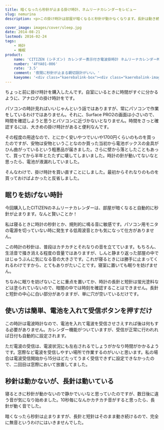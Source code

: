 ```yaml
---
title: 暗くなったら秒針が止まる掛け時計、ネムリーナカレンダーをレビュー
slug: nemurina
description: <p>この掛け時計は部屋が暗くなると秒針が動かなくなります。長針は動き続けるので全くの無音になるわけではありませんが、寝室に置くにはピッタリの時計かもしれません。電波時計なので時刻調整の手間がないのもいいですね。</p>

cover_image: images/cover/sleep.jpg
date: 2014-08-21
lastmod: 2016-02-24
tags: 
    - 時計
    - 睡眠
product:
    name: 'CITIZEN (シチズン) カレンダー表示付き電波掛時計 ネムリーナカレンダーM01 茶色メタリック色'
    number: '4FYA01-006'
    rate: '3.5'
    comment: '夜間に秒針が止まる親切設計がいい。'
    kaeyome: '<div class="kaerebalink-box"><div class="kaerebalink-image"><a href="http://www.amazon.co.jp/exec/obidos/ASIN/B0017ONQ8Q/illusionspace-22/ref=nosim/" rel="nofollow" target="_blank"><img src="http://ecx.images-amazon.com/images/I/51fWQQjEB2L._SL160_.jpg" style="border: none;" /></a></div><div class="kaerebalink-info"><div class="kaerebalink-name"><a href="http://www.amazon.co.jp/exec/obidos/ASIN/B0017ONQ8Q/illusionspace-22/ref=nosim/" rel="nofollow" target="_blank">CITIZEN (シチズン) カレンダー表示付き電波掛時計 ネムリーナカレンダーM01 茶色メタリック色 4FYA01-006</a><div class="kaerebalink-powered-date">posted with <a href="http://kaereba.com" rel="nofollow" target="_blank">カエレバ</a></div></div><div class="kaerebalink-detail"> リズム時計 2009-04-25    </div><div class="kaerebalink-link1"><div class="shoplinkamazon"><a href="http://www.amazon.co.jp/gp/search?keywords=CITIZEN%204FYA01-006&__mk_ja_JP=%83J%83%5E%83J%83i&tag=illusionspace-22" rel="nofollow" target="_blank" title="アマゾン" >Amazonで購入</a></div><div class="shoplinkrakuten"><a href="http://hb.afl.rakuten.co.jp/hgc/0e95387f.f2aef20d.0e953880.25e412bd/?pc=http%3A%2F%2Fsearch.rakuten.co.jp%2Fsearch%2Fmall%2FCITIZEN%25204FYA01-006%2F-%2Ff.1-p.1-s.1-sf.0-st.A-v.2%3Fx%3D0%26scid%3Daf_ich_link_urltxt%26m%3Dhttp%3A%2F%2Fm.rakuten.co.jp%2F" rel="nofollow" target="_blank" title="楽天市場" >楽天市場で購入</a></div></div></div><div class="booklink-footer" style="clear: left"></div></div>'
---
```


<p>ちょっと前に掛け時計を購入したんです。自室にいるときに時間がすぐに分かるように、アナログの掛け時計をです。</p>
<p>パソコンの時計見ればいいじゃんという話ではありますが、常にパソコンで作業をしているわけではありません。それに、Surface PRO2の画面は小さいので、時間を確認しようと思うとパソコンに近づかないとなりません。時間をさっと確認するには、大きめの掛け時計があると便利なんです。</p>
<p>その程度の用途なので、とにかく安いやつでいいや1700円くらいのものを買ったのですが、安物は安物ということなのか買った当初から電池ボックスの金具がひん曲がっているという粗悪品が届きました。さらに壁から落としたこともあって、買ってから半年とたたずに壊してしまいました。時計の針が動いてないなと思ったら、電池が液漏れしていました。</p>
<p>そんなわけで、掛け時計を買い直すことにしました。最初からそれなりのものを買っておけばよかったと反省しました。</p>
<h2>眠りを妨げない時計</h2>
<p>今回購入したCITIZENのネムリーナカレンダーは、部屋が暗くなると自動的に秒針が止まります。なんと賢いことか！</p>
<p>私は寝るときに時計の秒針とか、規則的に鳴る音に敏感です。パソコン用モニタの電源を切っていない時に発生する低周波音とかも気になって仕方がありません。</p>
<p>この時計の秒針は、普段はカチカチとそれなりの音を立てています。もちろん、生活音で掻き消える程度の音量ではありますが、しんと静まり返った部屋の中ではじゅうぶんに気になる音の大きさです。これが寝るときには勝手に止まってくれるわけですから、とてもありがたいことです。寝室に置いても眠りを妨げません。</p>
<p>ちなみに眠りを妨げないことに重点を置いてか、時計の長針と短針は蛍光塗料などは塗られていないので、暗闇の中では時刻を確認することはできません。長針と短針の中心に白い部分がありますが、単に穴が空いているだけです。</p>
<h2>使い方は簡単、電池を入れて受信ボタンを押すだけ</h2>
<p>この時計は電波時計なので、電池を入れて電波を受信させさえすれば後は何もする必要がありません。カレンダー機能がついていますが、受信が正常に行われれば日付も自動的に設定されます。</p>
<p>ただ電波の受信は、電波状況にも左右されるでしょうがかなり時間がかかるようです。窓際など電波を受信しやすい場所で作業するのがいいと思います。私の場合は電波受信開始から15分ほどたってうまく受信できずに設定できなかったので、二回目は窓際において放置してました。</p>
<h2>秒針は動かないが、長針は動いている</h2>
<p>寝るときに秒針が動かないので静かでいいなと思っていたのですが、数日後に違う音が気になり始めました。10秒毎になんかカチカチ音がすると思ったら、長針が動く音でした。</p>
<p>暗くなったら秒針は止まりますが、長針と短針はそのまま動き続けるので、完全に無音というわけにはいきませんでした。</p>

  